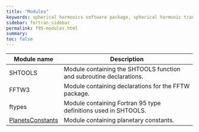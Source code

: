 ```yaml
---
title: "Modules"
keywords: spherical harmonics software package, spherical harmonic transform, legendre functions, multitaper spectral analysis, fortran, Python, gravity, magnetic field
sidebar: fortran_sidebar
permalink: f95-modules.html
summary: 
toc: false
---
```


<style>
table:nth-of-type(n) {
    display:table;
    width:100%;
}
table:nth-of-type(n) th:nth-of-type(2) {
    width:75%;
}
</style>

| Module name | Description |
| ----------- | ----------- |
| SHTOOLS | Module containing the SHTOOLS function and subroutine declarations. |
| FFTW3 | Module containing declarations for the FFTW package. |
| ftypes | Module containing Fortran 95 type definitions used in SHTOOLS. |
| [PlanetsConstants](planets-constants.html) | Module containing planetary constants. |

